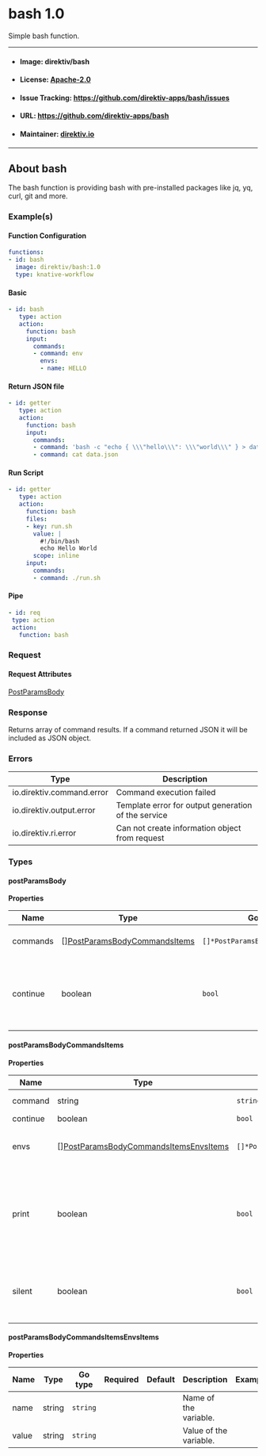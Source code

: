 
# bash 1.0

Simple bash function.

---
- #### Image: direktiv/bash 
- #### License: [Apache-2.0](https://www.apache.org/licenses/LICENSE-2.0)
- #### Issue Tracking: https://github.com/direktiv-apps/bash/issues
- #### URL: https://github.com/direktiv-apps/bash
- #### Maintainer: [direktiv.io](https://www.direktiv.io)
---

## About bash

The bash function is providing bash with pre-installed packages like jq, yq, curl, git and more.

### Example(s)
  #### Function Configuration
  ```yaml
  functions:
  - id: bash
    image: direktiv/bash:1.0
    type: knative-workflow
  ```
   #### Basic
   ```yaml
   - id: bash 
      type: action
      action:
        function: bash
        input: 
          commands:
          - command: env
            envs:
            - name: HELLO
   ```
   #### Return JSON file
   ```yaml
   - id: getter 
      type: action
      action:
        function: bash
        input: 
          commands:
          - command: 'bash -c "echo { \\\"hello\\\": \\\"world\\\" } > data.json"'
          - command: cat data.json
   ```
   #### Run Script
   ```yaml
   - id: getter 
      type: action
      action:
        function: bash
        files:
        - key: run.sh
          value: |
            #!/bin/bash
            echo Hello World
          scope: inline
        input: 
          commands:
          - command: ./run.sh
   ```
   #### Pipe
   ```yaml
   - id: req
    type: action
    action:
      function: bash
   ```

### Request



#### Request Attributes
[PostParamsBody](#post-params-body)

### Response
  Returns array of command results. If a command returned JSON it will be included as JSON object.

### Errors
| Type | Description
|------|---------|
| io.direktiv.command.error | Command execution failed |
| io.direktiv.output.error | Template error for output generation of the service |
| io.direktiv.ri.error | Can not create information object from request |


### Types
#### <span id="post-params-body"></span> postParamsBody

  



**Properties**

| Name | Type | Go type | Required | Default | Description | Example |
|------|------|---------|:--------:| ------- |-------------|---------|
| commands | [][PostParamsBodyCommandsItems](#post-params-body-commands-items)| `[]*PostParamsBodyCommandsItems` |  | | Array of bash commands. |  |
| continue | boolean| `bool` |  | | If set to true all commands are getting executed and errors ignored. | `true` |


#### <span id="post-params-body-commands-items"></span> postParamsBodyCommandsItems

  



**Properties**

| Name | Type | Go type | Required | Default | Description | Example |
|------|------|---------|:--------:| ------- |-------------|---------|
| command | string| `string` |  | | Command to run | `ls -la` |
| continue | boolean| `bool` |  | |  |  |
| envs | [][PostParamsBodyCommandsItemsEnvsItems](#post-params-body-commands-items-envs-items)| `[]*PostParamsBodyCommandsItemsEnvsItems` |  | | Environment variables set for each command. | `[{"name":"MYVALUE","value":"hello"}]` |
| print | boolean| `bool` |  | `true`| If set to false the command will not print the full command with arguments to logs. |  |
| silent | boolean| `bool` |  | | If set to false the command will not print output to logs. |  |


#### <span id="post-params-body-commands-items-envs-items"></span> postParamsBodyCommandsItemsEnvsItems

  



**Properties**

| Name | Type | Go type | Required | Default | Description | Example |
|------|------|---------|:--------:| ------- |-------------|---------|
| name | string| `string` |  | | Name of the variable. |  |
| value | string| `string` |  | | Value of the variable. |  |

 
